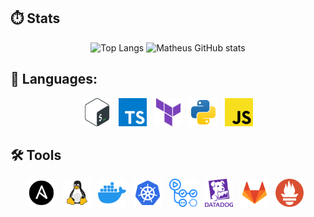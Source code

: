 ## ⏱️ Stats

<div align="center">
  <img src="https://github-readme-stats.vercel.app/api/top-langs/?username=Matheus-Merlos&layout=compact&theme=tokyonight&card_width=325&langs_count=9" alt="Top Langs" width="45%" />
  <img src="https://github-readme-stats.vercel.app/api?username=Matheus-Merlos&layout=compact&theme=tokyonight&card_width=325" alt="Matheus GitHub stats" width="45%" />
</div>



## 🌙 Languages:   

<p align="center">
  <img width="45px" src="img/bash-icon.svg" alt="Bash">&nbsp;&nbsp;
  <img width="45px" src="img/typescript-icon.svg" alt="TypeScript">&nbsp;&nbsp;
  <img width="45px" src="img/terraform-icon.svg" alt="Terraform">&nbsp;&nbsp;
  <img width="45px" src="img/python-icon.svg" alt="Python">&nbsp;&nbsp;
  <img width="45px" src="img/javascript-icon.svg" alt="JavaScript">
</p>


## 🛠️ Tools

<p align="center">
  <img width="45px" src="img/ansible-icon.svg" alt="Ansible">&nbsp;&nbsp;
  <img width="45px" src="img/linux-icon.svg" alt="Linux">&nbsp;&nbsp;
  <img width="45px" src="img/docker-icon.svg" alt="Docker">&nbsp;&nbsp;
  <img width="45px" src="img/kubernetes-icon.svg" alt="Kubernetes">&nbsp;&nbsp;
  <img width="45px" src="img/github-actions-icon.svg" alt="GitHub Actions">&nbsp;&nbsp;
  <img width="45px" src="img/datadog-icon.svg" alt="Datadog">&nbsp;&nbsp;
  <img width="45px" src="img/gitlab-icon.svg" alt="GitLab">&nbsp;&nbsp;
  <img width="45px" src="img/prometheus-icon.svg" alt="Prometheus">&nbsp;&nbsp;
</p>

